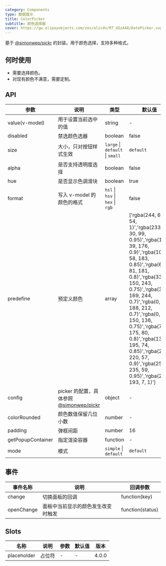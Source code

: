 ```yaml
---
category: Components
type: 数据展示
title: ColorPicker
subtitle: 颜色选择器
cover: https://gw.alipayobjects.com/zos/alicdn/RT_USzA48/DatePicker.svg
---
```


基于 [@simonwep/pickr](https://github.com/Simonwep/pickr) 的封装。用于颜色选择，支持多种格式。

## 何时使用

- 需要选择颜色。
- 对现有颜色不满意，需要定制。

## API

| 参数 | 说明 | 类型 | 默认值 | 版本 |
| --- | --- | --- | --- | --- |
| value(v-model) | 用于设置当前选中的值 | string | - | - |
| disabled | 禁选颜色选器 | boolean | false | - |
| size | 大小，只对按钮样式生效 | `large` \| `default` \| `small` | `default` | - |
| alpha | 是否支持透明度选择 | boolean | false | - |
| hue | 是否显示色调滑块 | boolean | true | - |
| format | 写入 v-model 的颜色的格式 | `hsl` \| `hsv` \| `hex` \| `rgb` | false |
| predefine | 预定义颜色 | array | ['rgba(244, 67, 54, 1)','rgba(233, 30, 99, 0.95)','rgba(156, 39, 176, 0.9)','rgba(103, 58, 183, 0.85)','rgba(63, 81, 181, 0.8)','rgba(33, 150, 243, 0.75)','rgba(3, 169, 244, 0.7)','rgba(0, 188, 212, 0.7)','rgba(0, 150, 136, 0.75)','rgba(76, 175, 80, 0.8)','rgba(139, 195, 74, 0.85)','rgba(205, 220, 57, 0.9)','rgba(255, 235, 59, 0.95)','rgba(255, 193, 7, 1)'] | - |
| config | picker 的配置，具体参照 [@simonwep/pickr](https://www.npmjs.com/package/@simonwep/pickr) | object | - | - |
| colorRounded | 颜色数值保留几位小数 | number | - | - |
| padding | 弹框间距 | number | 16 | - |
| getPopupContainer | 指定渲染容器 | function | - | - |
| mode | 模式 | `simple` \| `default` | `default` | 4.0.0 |

## 事件

| 事件名称   | 说明                               | 回调参数         |
| ---------- | ---------------------------------- | ---------------- |
| change     | 切换面板的回调                     | function(key)    |
| openChange | 面板中当前显示的颜色发生改变时触发 | function(status) |

## Slots

| 名称        | 说明   | 参数 | 默认值 | 版本  |
| ----------- | ------ | ---- | ------ | ----- |
| placeholder | 占位符 | -    | -      | 4.0.0 |
